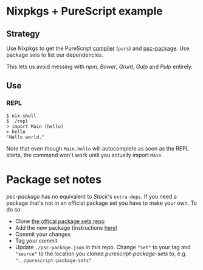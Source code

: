 # Nixpkgs + PureScript example

## Strategy

Use Nixpkgs to get the PureScript [compiler](https://github.com/purescript/purescript) (`purs`) and [psc-package](https://github.com/purescript/psc-package). Use package sets to list our dependencies.

This lets us avoid messing with _npm_, _Bower_, _Grunt_, _Gulp_ and _Pulp_ entirely.

## Use

### REPL

```
$ nix-shell
$ ./repl
> import Main (hello)
> hello
"Hello world."
```

Note that even though `Main.hello` will autocomplete as soon as the REPL starts, the command won't work until you actually import `Main`.

# Package set notes

_psc-package_ has no equivalent to _Stack_'s `extra-deps`. If you need a package that's not in an official package set you have to make your own. To do so:

+ Clone [the offical package sets repo](https://github.com/purescript/package-sets)
+ Add the new package (instructions [here](https://github.com/purescript/psc-package#add-a-package-to-the-package-set))
+ Commit your changes
+ Tag your commit
+ Update `./psc-package.json` in this repo. Change `"set"` to your tag and `"source"` to the location you cloned _purescript-package-sets_ to, e.g. `"../purescript-package-sets"`
